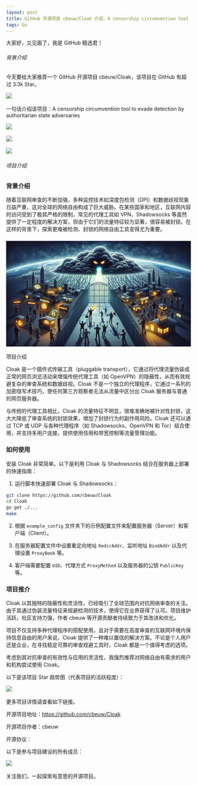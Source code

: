 ```yaml
---
layout: post
title: GitHub 开源项目 cbeuw/Cloak 介绍，A censorship circumvention tool to evade detection by authoritarian state adversaries
tags: Go
---
```


大家好，又见面了，我是 GitHub 精选君！

###### 背景介绍

今天要给大家推荐一个 GitHub 开源项目 cbeuw/Cloak，该项目在 GitHub 有超过 3.3k Star。

![](https://stats.deeptrain.net/repo/cbeuw/Cloak/?theme=light)

一句话介绍该项目：A censorship circumvention tool to evade detection by authoritarian state adversaries




![](https://user-images.githubusercontent.com/7034308/96387206-3e214100-1198-11eb-8917-689d7c56e0cd.png)

![](https://user-images.githubusercontent.com/7034308/155593583-f22bcfe2-ac22-4afb-9288-1a0e8a791a0d.svg)

![](https://user-images.githubusercontent.com/7034308/155629720-54dd8758-ec98-4fed-b603-623f0ad83b6c.svg)


###### 项目介绍

### 背景介绍

随着互联网审查的不断加强，多种监控技术如深度包检测（DPI）和数据歧视现象日益严重，这对全球的网络自由构成了巨大威胁。在某些国家和地区，互联网内容的访问受到了极其严格的限制，常见的代理工具如 VPN、Shadowsocks 等虽然提供了一定程度的解决方案，但由于它们的流量特征较为显著，很容易被封锁。在这样的背景下，探索更难被检测、封锁的网络自由工具变得尤为重要。

### 

![](https://raw.githubusercontent.com/ZhuPeng/pic/master/mac/compress_tmp-6536e0217bb60a46098e774f93470ca4.png)

项目介绍

Cloak 是一个插件式传输工具（pluggable transport），它通过将代理流量伪装成正常的网页浏览活动来增强传统代理工具（如 OpenVPN）的隐蔽性，从而有效规避复杂的审查系统和数据歧视。Cloak 不是一个独立的代理程序，它通过一系列的加密隐写术技巧，使任何第三方观察者无法从流量中区分出 Cloak 服务器与普通的网页服务器。

与传统的代理工具相比，Cloak 的流量特征不明显，很难准确地被针对性封锁，这大大降低了审查系统的封锁效果，增加了封锁行为的副作用风险。Cloak 还可以通过 TCP 或 UDP 与各种代理程序（如 Shadowsocks、OpenVPN 和 Tor）结合使用，并支持多用户连接，提供使用信用和带宽控制等流量管理功能。

### 如何使用

安装 Cloak 非常简单。以下是利用 Cloak 与 Shadowsocks 结合在服务器上部署的快速指南：

1. 运行脚本快速部署 Cloak 与 Shadowsocks：

```bash
git clone https://github.com/cbeuw/Cloak
cd Cloak
go get ./...
make
```

2. 根据 `example_config` 文件夹下的示例配置文件来配置服务器（Server）和客户端（Client）。

3. 在服务器配置文件中设置重定向地址 `RedirAddr`、监听地址 `BindAddr` 以及代理设置 `ProxyBook` 等。

4. 客户端需要配置 `UID`、代理方式 `ProxyMethod` 以及服务器的公钥 `PublicKey` 等。

### 项目推介

Cloak 以其独特的隐蔽性和灵活性，已经吸引了全球范围内对抗网络审查的关注。由于其通过伪装流量特征来规避检测的技术，使得它在业界获得了认可。项目维护活跃，社区支持力强，作者 cbeuw 等开源贡献者持续致力于其改进和优化。

项目不仅支持多种代理程序的搭配使用，且对于需要在高度审查的互联网环境内保持信息自由的用户来说，Cloak 提供了一种难以置信的解决方案。不论是个人用户还是企业，在寻找稳定可靠的审查规避工具时，Cloak 都是一个值得考虑的选项。

考虑到其对抗审查的有效性与应用的灵活性，我强烈推荐对网络自由有需求的用户和机构尝试使用 Cloak。

以下是该项目 Star 趋势图（代表项目的活跃程度）：

![](https://api.star-history.com/svg?repos=cbeuw/Cloak&type=Timeline)

更多项目详情请查看如下链接。

开源项目地址：https://github.com/cbeuw/Cloak 

开源项目作者：cbeuw

开源协议：

以下是参与项目建设的所有成员：

![](https://contrib.rocks/image?repo=cbeuw/Cloak)

关注我们，一起探索有意思的开源项目。

